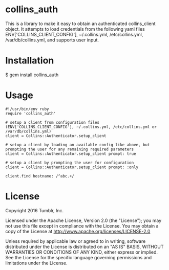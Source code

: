 collins_auth
============

This is a library to make it easy to obtain an authenticated collins_client object. 
It attempts to load credentials from the following yaml files ENV['COLLINS_CLIENT_CONFIG'], ~/.collins.yml, /etc/collins.yml, /var/db/collins.yml, and supports user input.

Installation
============

$ gem install collins_auth

Usage
=====

    #!/usr/bin/env ruby
    require 'collins_auth'

    # setup a client from configuration files (ENV['COLLINS_CLIENT_CONFIG'], ~/.collins.yml, /etc/collins.yml or /var/db/collins.yml)
    client = Collins::Authenticator.setup_client

    # setup a client by loading an available config like above, but prompting the user for any remaining required parameters
    client = Collins::Authenticator.setup_client prompt: true

    # setup a client by prompting the user for configuration
    client = Collins::Authenticator.setup_client prompt: :only
    
    client.find hostname: /^abc.+/

License
============

Copyright 2016 Tumblr, Inc.

Licensed under the Apache License, Version 2.0 (the "License");
you may not use this file except in compliance with the License.
You may obtain a copy of the License at http://www.apache.org/licenses/LICENSE-2.0

Unless required by applicable law or agreed to in writing, software
distributed under the License is distributed on an "AS IS" BASIS,
WITHOUT WARRANTIES OR CONDITIONS OF ANY KIND, either express or implied.
See the License for the specific language governing permissions and
limitations under the License.
